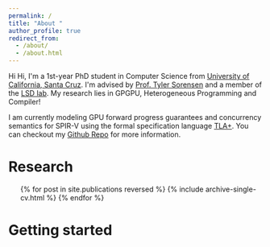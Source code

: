 ```yaml
---
permalink: /
title: "About "
author_profile: true
redirect_from: 
  - /about/
  - /about.html
---
```


Hi Hi, I'm a 1st-year PhD student in Computer Science from [University of California, Santa Cruz](https://www.ucsc.edu/about/). I'm advised by [Prof. Tyler Sorensen](https://users.soe.ucsc.edu/~tsorensen/) and a member of the [LSD lab](https://lsd.ucsc.edu/). My research lies in GPGPU, Heterogeneous Programming and Compiler!

I am currently modeling GPU forward progress guarantees and concurrency semantics for SPIR-V using the formal specification language [TLA+](https://lamport.azurewebsites.net/tla/tla.html).
You can checkout my [Github Repo](https://github.com/ArberSephirotheca/gpu-forward-progress-TLAPlus) for more information.

Research
======
  <ul>{% for post in site.publications reversed %}
    {% include archive-single-cv.html %}
  {% endfor %}</ul>


Getting started
======
